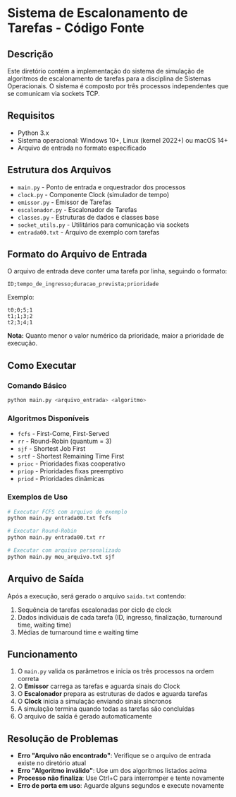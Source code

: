# Sistema de Escalonamento de Tarefas - Código Fonte

## Descrição

Este diretório contém a implementação do sistema de simulação de algoritmos de escalonamento de tarefas para a disciplina de Sistemas Operacionais. O sistema é composto por três processos independentes que se comunicam via sockets TCP.

## Requisitos

- Python 3.x
- Sistema operacional: Windows 10+, Linux (kernel 2022+) ou macOS 14+
- Arquivo de entrada no formato especificado

## Estrutura dos Arquivos

- `main.py` - Ponto de entrada e orquestrador dos processos
- `clock.py` - Componente Clock (simulador de tempo)
- `emissor.py` - Emissor de Tarefas
- `escalonador.py` - Escalonador de Tarefas
- `classes.py` - Estruturas de dados e classes base
- `socket_utils.py` - Utilitários para comunicação via sockets
- `entrada00.txt` - Arquivo de exemplo com tarefas

## Formato do Arquivo de Entrada

O arquivo de entrada deve conter uma tarefa por linha, seguindo o formato:
```
ID;tempo_de_ingresso;duracao_prevista;prioridade
```

Exemplo:
```
t0;0;5;1
t1;1;3;2
t2;3;4;1
```

**Nota:** Quanto menor o valor numérico da prioridade, maior a prioridade de execução.

## Como Executar

### Comando Básico
```bash
python main.py <arquivo_entrada> <algoritmo>
```

### Algoritmos Disponíveis
- `fcfs` - First-Come, First-Served
- `rr` - Round-Robin (quantum = 3)
- `sjf` - Shortest Job First
- `srtf` - Shortest Remaining Time First
- `prioc` - Prioridades fixas cooperativo
- `priop` - Prioridades fixas preemptivo
- `priod` - Prioridades dinâmicas

### Exemplos de Uso
```bash
# Executar FCFS com arquivo de exemplo
python main.py entrada00.txt fcfs

# Executar Round-Robin
python main.py entrada00.txt rr

# Executar com arquivo personalizado
python main.py meu_arquivo.txt sjf
```

## Arquivo de Saída

Após a execução, será gerado o arquivo `saida.txt` contendo:
1. Sequência de tarefas escalonadas por ciclo de clock
2. Dados individuais de cada tarefa (ID, ingresso, finalização, turnaround time, waiting time)
3. Médias de turnaround time e waiting time

## Funcionamento

1. O `main.py` valida os parâmetros e inicia os três processos na ordem correta
2. O **Emissor** carrega as tarefas e aguarda sinais do Clock
3. O **Escalonador** prepara as estruturas de dados e aguarda tarefas
4. O **Clock** inicia a simulação enviando sinais síncronos
5. A simulação termina quando todas as tarefas são concluídas
6. O arquivo de saída é gerado automaticamente

## Resolução de Problemas

- **Erro "Arquivo não encontrado"**: Verifique se o arquivo de entrada existe no diretório atual
- **Erro "Algoritmo inválido"**: Use um dos algoritmos listados acima
- **Processo não finaliza**: Use Ctrl+C para interromper e tente novamente
- **Erro de porta em uso**: Aguarde alguns segundos e execute novamente